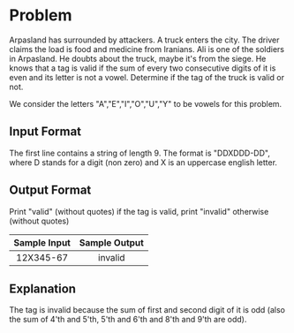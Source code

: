 # Problem #

Arpasland has surrounded by attackers. A truck enters the city. The driver claims the load is food and medicine from Iranians. Ali is one of the soldiers in Arpasland. He doubts about the truck, maybe it's from the siege. He knows that a tag is valid if the sum of every two consecutive digits of it is even and its letter is not a vowel. Determine if the tag of the truck is valid or not.

We consider the letters "A","E","I","O","U","Y" to be vowels for this problem.

## Input Format ##

The first line contains a string of length 9. The format is "DDXDDD-DD", where D stands for a digit (non zero) and X is an uppercase english letter.

## Output Format ##

Print "valid" (without quotes) if the tag is valid, print "invalid" otherwise (without quotes)

|Sample Input | Sample Output |
|  :-------:  |  :-------:    |
| 12X345-67   | invalid       |


## Explanation ##

The tag is invalid because the sum of first and second digit of it is odd (also the sum of 4'th and 5'th, 5'th and 6'th and 8'th and 9'th are odd).